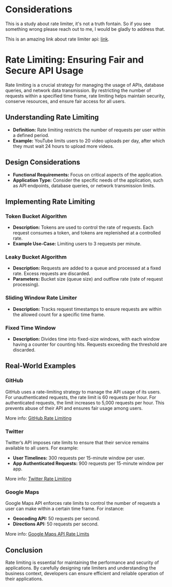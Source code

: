 # Considerations
This is a study about rate limiter, it's not a truth fontain. So if you see something wrong please
reach out to me, I would be gladly to address that.

This is an amazing link about rate limiter api:
[link](https://medium.com/geekculture/system-design-design-a-rate-limiter-81d200c9d392).


# Rate Limiting: Ensuring Fair and Secure API Usage

Rate limiting is a crucial strategy for managing the usage of APIs, database queries, and network data transmission. By restricting the number of requests within a specified time frame, rate limiting helps maintain security, conserve resources, and ensure fair access for all users.

## Understanding Rate Limiting

- **Definition:** Rate limiting restricts the number of requests per user within a defined period.
- **Example:** YouTube limits users to 20 video uploads per day, after which they must wait 24 hours to upload more videos.

## Design Considerations

- **Functional Requirements:** Focus on critical aspects of the application.
- **Application Type:** Consider the specific needs of the application, such as API endpoints, database queries, or network transmission limits.

## Implementing Rate Limiting

### Token Bucket Algorithm

- **Description:** Tokens are used to control the rate of requests. Each request consumes a token, and tokens are replenished at a controlled rate.
- **Example Use-Case:** Limiting users to 3 requests per minute.

### Leaky Bucket Algorithm

- **Description:** Requests are added to a queue and processed at a fixed rate. Excess requests are discarded.
- **Parameters:** Bucket size (queue size) and outflow rate (rate of request processing).

### Sliding Window Rate Limiter

- **Description:** Tracks request timestamps to ensure requests are within the allowed count for a specific time frame.

### Fixed Time Window

- **Description:** Divides time into fixed-size windows, with each window having a counter for counting hits. Requests exceeding the threshold are discarded.

## Real-World Examples

### GitHub

GitHub uses a rate-limiting strategy to manage the API usage of its users. For unauthenticated requests, the rate limit is 60 requests per hour. For authenticated requests, the limit increases to 5,000 requests per hour. This prevents abuse of their API and ensures fair usage among users.

More info: [GitHub Rate Limiting](https://docs.github.com/en/rest/overview/resources-in-the-rest-api#rate-limiting)

### Twitter

Twitter’s API imposes rate limits to ensure that their service remains available to all users. For example:

- **User Timelines:** 300 requests per 15-minute window per user.
- **App Authenticated Requests:** 900 requests per 15-minute window per app.

More info: [Twitter Rate Limiting](https://developer.twitter.com/en/docs/basics/rate-limits)

### Google Maps

Google Maps API enforces rate limits to control the number of requests a user can make within a certain time frame. For instance:

- **Geocoding API:** 50 requests per second.
- **Directions API:** 50 requests per second.

More info: [Google Maps API Rate Limits](https://developers.google.com/maps/documentation/geocoding/usage-and-billing)


## Conclusion

Rate limiting is essential for maintaining the performance and security of applications. By carefully designing rate limiters and understanding the business context, developers can ensure efficient and reliable operation of their applications.

